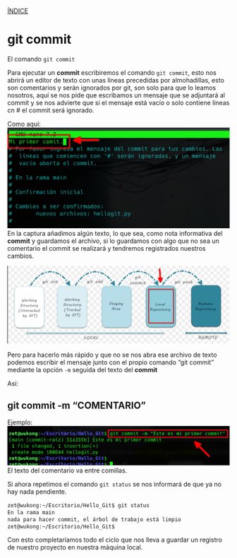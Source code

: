 [ÍNDICE](https://github.com/JoseFerDel/Guia_Git_GitHub/blob/Zet_main/README.md)


# **git commit**

El comando `git commit` 


Para ejecutar un **commit** escribiremos el comando `git commit`, esto nos abrirá un editor de texto con unas líneas precedidas por almohadillas, esto son comentarios y serán ignorados por git, son solo para que lo leamos nosotros, aquí se nos pide que escribamos un mensaje que se adjuntará al commit y se nos advierte que si el mensaje está vacío o solo contiene líneas cn # el commit será ignorado.

Como aquí:     
![git_commit](/IMG/doc_commit.png "git commit")
En la captura añadimos algún texto, lo que sea, como nota informativa del **commit** y guardamos el archivo, si lo guardamos con algo que no sea un comentario el commit se realizará y tendremos registrados nuestros cambios.

![git_áreas](/IMG/Git_areas_04.png "git add")

Pero para hacerlo más rápido y que no se nos abra ese archivo de texto podemos escribir el mensaje junto con el propio comando “git commit” mediante la opción `-m` seguida del texto del **commit**

Así:
## git commit -m “COMENTARIO”

Ejemplo:    
![git_commit](/IMG/commit_comentario.png "commit comentario")    
El texto del comentario va entre comillas.

Si ahora repetimos el comando `git status` se nos informará de que ya no hay nada pendiente.
```
zet@wukong:~/Escritorio/Hello_Git$ git status
En la rama main
nada para hacer commit, el árbol de trabajo está limpio
zet@wukong:~/Escritorio/Hello_Git$
```
Con esto completaríamos todo el ciclo que nos lleva a guardar un registro de nuestro proyecto en nuestra máquina local.

